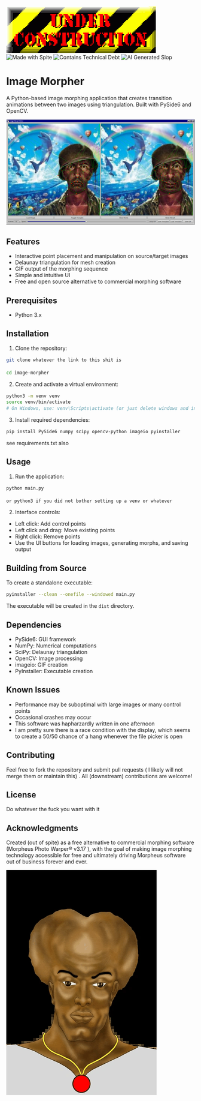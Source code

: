 
![Dumb Gif](stupid.gif)
![Made with Spite](https://img.shields.io/badge/Made_with-Spite-red)
![Contains Technical Debt](https://img.shields.io/badge/Contains-Technical_Debt-yellow)
![AI Generated Slop](https://img.shields.io/badge/AI_Generated-Slop-blue)


# Image Morpher
A Python-based image morphing application that creates transition animations between two images using triangulation. Built with PySide6 and OpenCV.

![Screenshot](screenshot.png)

## Features

- Interactive point placement and manipulation on source/target images
- Delaunay triangulation for mesh creation
- GIF output of the morphing sequence
- Simple and intuitive UI
- Free and open source alternative to commercial morphing software

## Prerequisites

- Python 3.x

## Installation

1. Clone the repository:
```bash
git clone whatever the link to this shit is

cd image-morpher
```

2. Create and activate a virtual environment:
```bash
python3 -m venv venv
source venv/bin/activate
# On Windows, use: venv\Scripts\activate (or just delete windows and install linux)
```

3. Install required dependencies:
```bash
pip install PySide6 numpy scipy opencv-python imageio pyinstaller
```
see requirements.txt also 
## Usage

1. Run the application:
```bash
python main.py

or python3 if you did not bother setting up a venv or whatever
```

2. Interface controls:
- Left click: Add control points
- Left click and drag: Move existing points
- Right click: Remove points
- Use the UI buttons for loading images, generating morphs, and saving output

## Building from Source

To create a standalone executable:

```bash
pyinstaller --clean --onefile --windowed main.py
```

The executable will be created in the `dist` directory.

## Dependencies

- PySide6: GUI framework
- NumPy: Numerical computations
- SciPy: Delaunay triangulation
- OpenCV: Image processing
- imageio: GIF creation
- PyInstaller: Executable creation

## Known Issues

- Performance may be suboptimal with large images or many control points
- Occasional crashes may occur
- This software was hapharzardly written in one afternoon
- I am pretty sure there is a race condition with the display, which seems to create a 50/50 chance of a hang whenever the file picker is open

## Contributing

Feel free to fork the repository and submit pull requests ( I likely will not merge them or maintain this) . All (downstream) contributions are welcome!

## License

Do whatever the fuck you want with it

## Acknowledgments

Created (out of spite) as a free alternative to commercial morphing software (Morpheus Photo Warper® v3.17 ), with the goal of making image morphing technology accessible for free and ultimately driving Morpheus software out of business forever and ever. 

![Example](yakub.gif)
